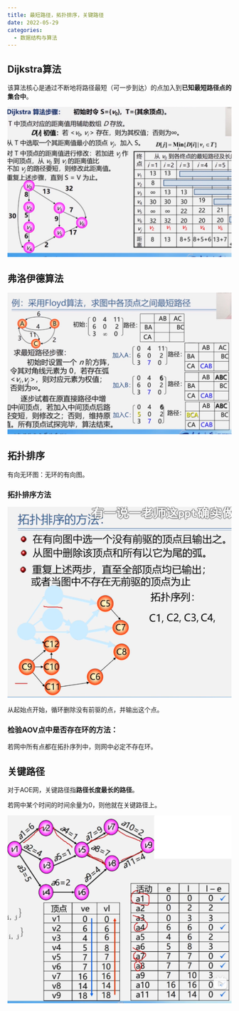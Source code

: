 ```yaml
---
title: 最短路径，拓扑排序，关键路径
date: 2022-05-29
categories:
  - 数据结构与算法
---
```


## Dijkstra算法

该算法核心是通过不断地将路径最短（可一步到达）的点加入到**已知最短路径点的集合中**。

![](images/df1a6c.png)

## 弗洛伊德算法

![](images/0a7de6.png)

## 拓扑排序

有向无环图：无环的有向图。

### 拓扑排序方法

![](images/4119d5.png)

从起始点开始，循环删除没有前驱的点，并输出这个点。

### 检验AOV点中是否存在环的方法：

若网中所有点都在拓扑序列中，则网中必定不存在环。

## 关键路径

对于AOE网，关键路径指**路径长度最长的路径**。

若网中某个时间的时间余量为0，则他就在关键路径上。

![](images/27d47a.png)
